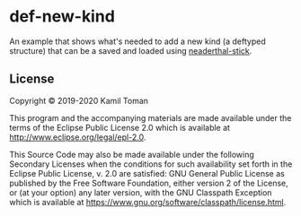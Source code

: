 # def-new-kind

An example that shows what's needed to add a new
kind (a deftyped structure) that can be a saved and loaded
using [neaderthal-stick](https://github.com/katox/neanderthal-stick).

## License

Copyright © 2019-2020 Kamil Toman

This program and the accompanying materials are made available under the
terms of the Eclipse Public License 2.0 which is available at
http://www.eclipse.org/legal/epl-2.0.

This Source Code may also be made available under the following Secondary
Licenses when the conditions for such availability set forth in the Eclipse
Public License, v. 2.0 are satisfied: GNU General Public License as published by
the Free Software Foundation, either version 2 of the License, or (at your
option) any later version, with the GNU Classpath Exception which is available
at https://www.gnu.org/software/classpath/license.html.
